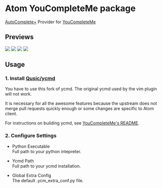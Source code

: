# Atom YouCompleteMe package

[AutoComplete+](https://github.com/atom-community/autocomplete-plus) Provider for [YouCompleteMe](https://github.com/Valloric/YouCompleteMe)

## Previews

![](https://cloud.githubusercontent.com/assets/2141853/7228908/61ce58be-e790-11e4-967c-72884b50234e.png)
![](https://cloud.githubusercontent.com/assets/2141853/7228950/e1b39e0e-e790-11e4-866b-eea3e9d7ae0e.png)
![](https://cloud.githubusercontent.com/assets/2141853/7228947/cae4cc7a-e790-11e4-9542-3c1d94af6a07.png)
![](https://cloud.githubusercontent.com/assets/2141853/7228894/3555f788-e790-11e4-826a-5608d21ab94a.png)

## Usage

### 1. **Install [Qusic/ycmd](https://github.com/Qusic/ycmd)**

You have to use this fork of ycmd. The original ycmd used by the vim plugin will not work.

It is necessary for all the awesome features because the upstream does not merge pull requests quickly enough or some changes are specific to Atom client.

For instructions on building ycmd, see [YouCompleteMe's README](https://github.com/Valloric/YouCompleteMe/blob/master/README.md#installation).

### 2. **Configure Settings**

* Python Executable<br />
Full path to your python intepreter.

* Ycmd Path<br />
Full path to your ycmd installation.

* Global Extra Config<br />
The default .ycm_extra_conf.py file.
